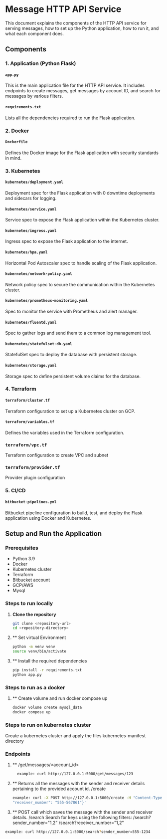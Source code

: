 # Message HTTP API Service

This document explains the components of the HTTP API service for serving messages, how to set up the Python application, how to run it, and what each component does.


## Components

### 1. Application (Python Flask)

#### `app.py`
This is the main application file for the HTTP API service. It includes endpoints to create messages, get messages by account ID, and search for messages by various filters.

#### `requirements.txt`
Lists all the dependencies required to run the Flask application.



### 2. Docker

#### `Dockerfile`
Defines the Docker image for the Flask application with security standards in mind.

### 3. Kubernetes

#### `kubernetes/deployment.yaml`
Deployment spec for the Flask application with 0 downtime deployments and sidecars for logging.

#### `kubernetes/service.yaml`
Service spec to expose the Flask application within the Kubernetes cluster.

#### `kubernetes/ingress.yaml`
Ingress spec to expose the Flask application to the internet.

#### `kubernetes/hpa.yaml`
Horizontal Pod Autoscaler spec to handle scaling of the Flask application.

#### `kubernetes/network-policy.yaml`
Network policy spec to secure the communication within the Kubernetes cluster.


#### `kubernetes/prometheus-monitoring.yaml`
Spec to monitor the service with Prometheus and alert manager.

#### `kubernetes/fluentd.yaml`
Spec to gather logs and send them to a common log management tool.

#### `kubernetes/statefulset-db.yaml`
StatefulSet spec to deploy the database with persistent storage.

#### `kubernetes/storage.yaml`
Storage spec to define persistent volume claims for the database.

### 4. Terraform

#### `terraform/cluster.tf`
Terraform configuration to set up a Kubernetes cluster on GCP.

#### `terraform/variables.tf`
Defines the variables used in the Terraform configuration.

### `terraform/vpc.tf`
Terraform configuration to create VPC and subnet

### `terraform/provider.tf`
Provider plugin configuration 



### 5. CI/CD

#### `bitbucket-pipelines.yml`
Bitbucket pipeline configuration to build, test, and deploy the Flask application using Docker and Kubernetes.

## Setup and Run the Application

### Prerequisites
- Python 3.9
- Docker
- Kubernetes cluster
- Terraform
- Bitbucket account
- GCP/AWS
- Mysql

### Steps to run locally

1. **Clone the repository**

   ```bash
   git clone <repository-url>
   cd <repository-directory>
2. ** Set virtual Environment
   ```bash
   python -m venv venv
   source venv/bin/activate
3. ** Install the required dependencies
   ```bash
   pip install -r requirements.txt
   python app.py

### Steps to run as a docker

1. ** Create volume and run docker compose up
   ```bash
   docker volume create mysql_data
   docker compose up

### Steps to run on kubernetes cluster

Create a kubernetes cluster and apply the files kubernetes-manifest directory

### Endpoints
1. ** /get/messages/<account_id>
   ```bash
     example: curl http://127.0.0.1:5000/get/messages/123

2. ** Returns all the messages with the sender and receiver details pertaining to the provided account id.
   /create
    ```bash
   example: curl -X POST http://127.0.0.1:5000/create -H "Content-Type: application/json" -d '{"account_id": "3", "sender_number": "555-123451", 
   "receiver_number": "555-567861"}'

3. ** POST call which saves the message with the sender and receiver details.
   /search
  Search for keys using the following filters:
  /search?sender_number="1,2"
  /search?receiver_number="1,2"
```bash
example: curl http://127.0.0.1:5000/search?sender_number=555-1234
   
